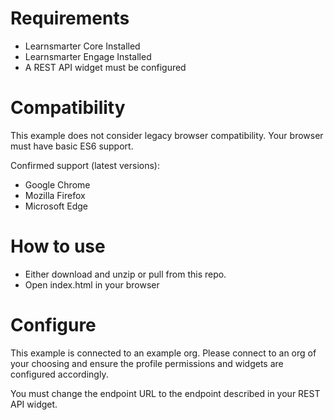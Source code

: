 # Requirements
- Learnsmarter Core Installed
- Learnsmarter Engage Installed
- A REST API widget must be configured

# Compatibility
This example does not consider legacy browser compatibility. Your browser must have basic ES6 support.

Confirmed support (latest versions):
- Google Chrome
- Mozilla Firefox
- Microsoft Edge

# How to use
- Either download and unzip or pull from this repo.
- Open index.html in your browser

# Configure
This example is connected to an example org. Please connect to an org of your choosing and ensure the profile permissions and widgets are configured accordingly.

You must change the endpoint URL to the endpoint described in your REST API widget.
